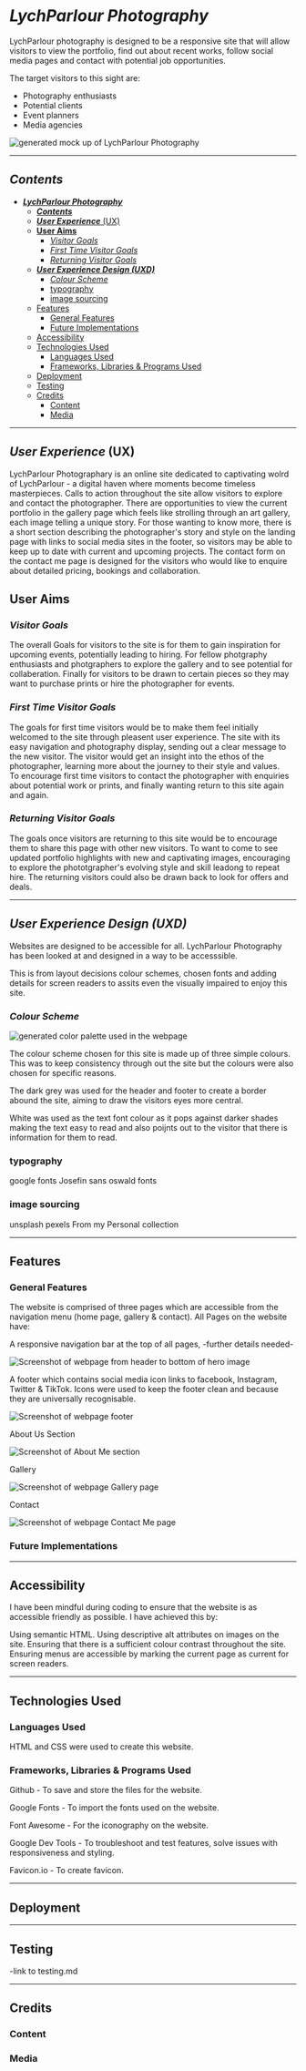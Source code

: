 # ***LychParlour Photography***

LychParlour photography is designed to be a responsive site that will allow visitors to view the portfolio, find out about recent works, follow social media pages and contact with potential job opportunities.

The target visitors to this sight are:

- Photography enthusiasts
- Potential clients
- Event planners
- Media agencies

![generated mock up of LychParlour Photography](../LychParlour-photography/assets/images-for-README/mock-up/mock-up.png)

---

## ***Contents***

- [***LychParlour Photography***](#lychparlour-photography)
  - [***Contents***](#contents)
  - [***User Experience*** (UX)](#user-experience-ux)
  - [**User Aims**](#user-aims)
    - [*Visitor Goals*](#visitor-goals)
    - [*First Time Visitor Goals*](#first-time-visitor-goals)
    - [*Returning Visitor Goals*](#returning-visitor-goals)
  - [***User Experience Design (UXD)***](#user-experience-design-uxd)
    - [*Colour Scheme*](#colour-scheme)
    - [typography](#typography)
    - [image sourcing](#image-sourcing)
  - [Features](#features)
    - [General Features](#general-features)
    - [Future Implementations](#future-implementations)
  - [Accessibility](#accessibility)
  - [Technologies Used](#technologies-used)
    - [Languages Used](#languages-used)
    - [Frameworks, Libraries \& Programs Used](#frameworks-libraries--programs-used)
  - [Deployment](#deployment)
  - [Testing](#testing)
  - [Credits](#credits)
    - [Content](#content)
    - [Media](#media)

---

## ***User Experience*** (UX)

LychParlour Photographary is an online site dedicated to captivating wolrd of LychParlour -  a digital haven where moments become timeless masterpieces. Calls to action throughout the site allow visitors to explore and contact the photographer.
There are opportunities to view the current portfolio in the gallery page which feels like strolling through an art gallery, each image telling a unique story. For those wanting to know more, there is a short section describing the photographer's story and style on the landing page with links to social media sites in the footer, so visitors may be able to keep up to date with current and upcoming projects.
The contact form on the contact me page is designed for the visitors who would like to enquire about detailed pricing, bookings and collaboration.

## **User Aims**

### *Visitor Goals*

The overall Goals for visitors to the site is for them to gain inspiration for upcoming events, potentially leading to hiring.
For fellow photgraphy enthusiasts and photgraphers to explore the gallery and to see potential for collaberation.
Finally for visitors to be drawn to certain pieces so they may want to purchase prints or hire the photographer for events.

### *First Time Visitor Goals*

The goals for first time visitors would be to make them feel initially welcomed to the site through pleasent user experience. The site with its easy navigation and photography display, sending out a clear message to the new visitor.  The visitor would get an insight into the ethos of the photographer, learning more about the journey to their style and values.  
To encourage first time visitors to contact the photographer with enquiries about potential work or prints, and finally wanting return to this site again and again.

### *Returning Visitor Goals*

The goals once visitors are returning to this site would be to encourage them to share this page with other new visitors.
To want to come to see updated portfolio highlights with new and captivating images, encouraging to explore the phototgrapher's evolving style and skill leadong to repeat hire. The returning visitors could also be drawn back to look for offers and deals.

---

## ***User Experience Design (UXD)***

Websites are designed to be accessible for all. LychParlour Photography has been looked at and designed in a way to be accesssible.

This is from layout decisions colour schemes, chosen fonts and adding details for screen readers to assits even the visually impaired to enjoy this site.

### *Colour Scheme*

![generated color palette used in the webpage](../LychParlour-photography/assets/images-for-README/color-palette/cooler%20color%20palette.png)

The colour scheme chosen for this site is made up of three simple colours. This was to keep consistency through out the site but the colours were also chosen for specific reasons.

The dark grey was used for the header and footer to create a border abound the site, aiming to draw the visitors eyes more central.

White was used as the text font colour as it pops against darker shades making the text easy to read and also poijnts out to the visitor that there is information for them to read.



### typography

google fonts
Josefin sans
oswald fonts

### image sourcing

unsplash
pexels
From my Personal collection

---

## Features

### General Features

The website is comprised of three pages which are accessible from the navigation menu (home page, gallery & contact).
All Pages on the website have:

A responsive navigation bar at the top of all pages, -further details needed-

![Screenshot of webpage from header to bottom of hero image](../LychParlour-photography/assets/images-for-README/webpage-screenshots/landing%20page%20header%20and%20hero%20image.png)

A footer which contains social media icon links to facebook, Instagram, Twitter & TikTok. Icons were used to keep the footer clean and because they are universally recognisable.

![Screenshot of webpage footer](../LychParlour-photography/assets/images-for-README/webpage-screenshots/footer.png)

About Us Section

![Screenshot of About Me section](../LychParlour-photography/assets/images-for-README/webpage-screenshots/about%20me%20section.png)

Gallery

![Screenshot of webpage Gallery page](../LychParlour-photography/assets/images-for-README/webpage-screenshots/Gallery.png)

Contact

![Screenshot of webpage Contact Me page](../LychParlour-photography/assets/images-for-README/webpage-screenshots/contact%20us%20page.png)

### Future Implementations

---

## Accessibility

I have been mindful during coding to ensure that the website is as accessible friendly as possible. I have achieved this by:

Using semantic HTML.
Using descriptive alt attributes on images on the site.
Ensuring that there is a sufficient colour contrast throughout the site.
Ensuring menus are accessible by marking the current page as current for screen readers.

---

## Technologies Used

### Languages Used

HTML and CSS were used to create this website.

### Frameworks, Libraries & Programs Used

Github - To save and store the files for the website.

Google Fonts - To import the fonts used on the website.

Font Awesome - For the iconography on the website.

Google Dev Tools - To troubleshoot and test features, solve issues with responsiveness and styling.

Favicon.io - To create favicon.

---

## Deployment

---

## Testing

-link to testing.md

---

## Credits

### Content

### Media
